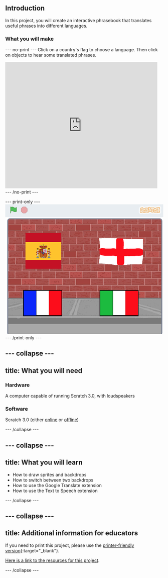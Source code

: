 ## Introduction

In this project, you will create an interactive phrasebook that translates useful phrases into different languages.

### What you will make

--- no-print ---
Click on a country's flag to choose a language. Then click on objects to hear some translated phrases.
<div class="scratch-preview">
  <iframe allowtransparency="true" width="485" height="402" src="https://scratch.mit.edu/projects/embed/277527926/?autostart=false" frameborder="0" scrolling="no"></iframe>
</div>
--- /no-print ---

--- print-only ---
![Complete project](images/finalScreenshot.png)
--- /print-only ---

--- collapse ---
---
title: What you will need
---
### Hardware

A computer capable of running Scratch 3.0, with loudspeakers

### Software

Scratch 3.0 (either [online](http://rpf.io/scratchon) or [offline](http://rpf.io/scratchoff))

--- /collapse ---

--- collapse ---
---
title: What you will learn
---

+ How to draw sprites and backdrops
+ How to switch between two backdrops
+ How to use the Google Translate extension
+ How to use the Text to Speech extension

--- /collapse ---

--- collapse ---
---
title: Additional information for educators
---

If you need to print this project, please use the [printer-friendly version](https://projects.raspberrypi.org/en/projects/scratch-3-phrasebook/print){:target="_blank"}.

[Here is a link to the resources for this project](rpf.io/phrasebook-resources).

--- /collapse ---
